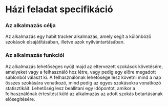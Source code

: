 # Házi feladat specifikáció

### Az alkalmazás célja

Az alkalmazás egy habit tracker alkalmazás, amely segít a különböző szokások elsajátításában, illetve azok nyilvántartásában.

### Az alkalmazás funkciói

Az alkalmazás lehetőséges nyújt majd az eltervezett szokások követésére, amelyeket vagy a felhasználó hoz létre, 
vagy pedig egy előre megadott sablonból választ ki.
A felhasználónak lehetősége lesz követni mind a nap összes szokására vonatkozó, mind pedig az egyes 
szokásokra vonatkozó statisztikáit. 
Lehetőség lesz beállítani egy időpontot, amikor a felhasználónak értesítést küld az alkalmazás az adott szokás betartásának
elősegítésére.

